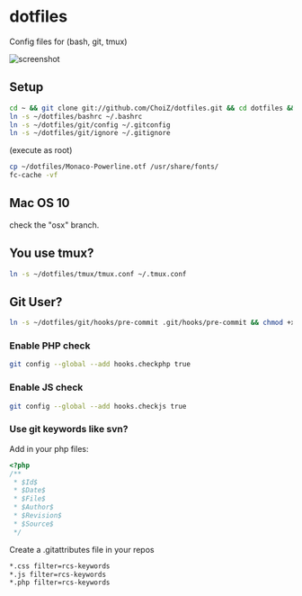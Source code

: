 # dotfiles

Config files for (bash, git, tmux)

![screenshot](https://raw.github.com/ChoiZ/dotfiles/gh-pages/screenshot.png)

## Setup

```bash
cd ~ && git clone git://github.com/ChoiZ/dotfiles.git && cd dotfiles && git submodule init && git submodule update
ln -s ~/dotfiles/bashrc ~/.bashrc
ln -s ~/dotfiles/git/config ~/.gitconfig
ln -s ~/dotfiles/git/ignore ~/.gitignore
```

(execute as root)
```bash
cp ~/dotfiles/Monaco-Powerline.otf /usr/share/fonts/
fc-cache -vf
```

## Mac OS 10
check the "osx" branch.

## You use tmux?
```bash
ln -s ~/dotfiles/tmux/tmux.conf ~/.tmux.conf
```

## Git User?
```bash
ln -s ~/dotfiles/git/hooks/pre-commit .git/hooks/pre-commit && chmod +x .git/hooks/pre-commit
```

### Enable PHP check
```bash
git config --global --add hooks.checkphp true
```

### Enable JS check
```bash
git config --global --add hooks.checkjs true
```

### Use git keywords like svn?

Add in your php files:

```php
<?php
/**
 * $Id$
 * $Date$
 * $File$
 * $Author$
 * $Revision$
 * $Source$
 */
```

Create a .gitattributes file in your repos

```bash
*.css filter=rcs-keywords
*.js filter=rcs-keywords
*.php filter=rcs-keywords
```
